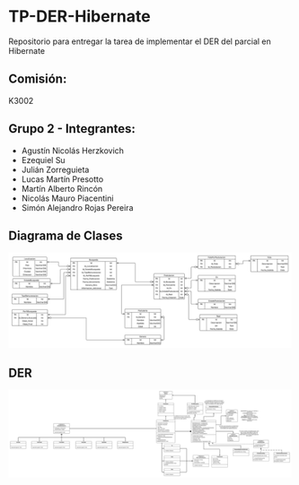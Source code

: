 # TP-DER-Hibernate
Repositorio para entregar la tarea de implementar el DER del parcial en Hibernate

## Comisión:
K3002

## Grupo 2 - Integrantes:

- Agustín Nicolás Herzkovich
- Ezequiel Su
- Julián Zorreguieta
- Lucas Martín Presotto
- Martín Alberto Rincón
- Nicolás Mauro Piacentini
- Simón Alejandro Rojas Pereira

## Diagrama de Clases
![alt text](<src/main/resources/DER.png>)

## DER
![alt text](<src/main/resources/Diagrama_de_Clases.png>)